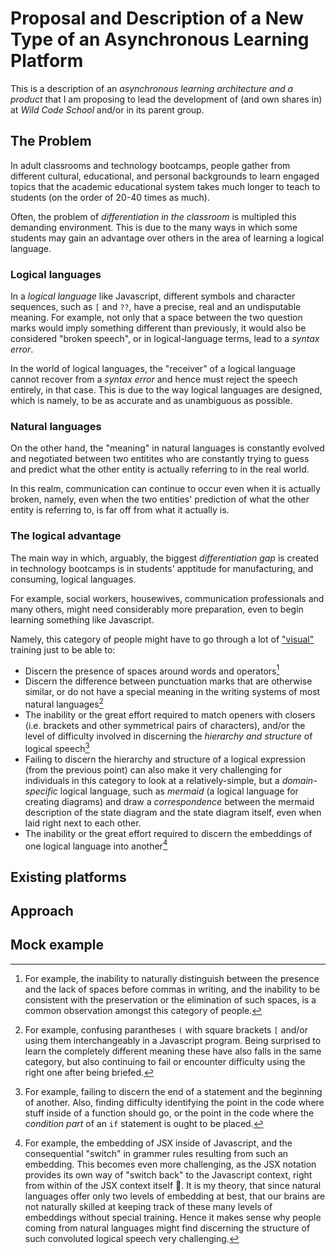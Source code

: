 # Proposal and Description of a New Type of an Asynchronous Learning Platform

This is a description of an _asynchronous learning architecture and a product_ that I am proposing to lead the development of (and own shares in) at _Wild Code School_ and/or in its parent group.

## The Problem

In adult classrooms and technology bootcamps, people gather from different cultural, educational, and personal backgrounds to learn engaged topics that the academic educational system takes much longer to teach to students (on the order of 20-40 times as much). 

Often, the problem of _differentiation in the classroom_ is multipled this demanding environment. This is due to the many ways in which some students may gain an advantage over others in the area of learning a logical language.

### Logical languages

In a _logical language_ like Javascript, different symbols and character sequences, such as `[` and `??`, have a precise, real and an undisputable meaning. For example, not only that a space between the two question marks would imply something different than previously, it would also be considered "broken speech", or in logical-language terms, lead to a _syntax error_.

In the world of logical languages, the "receiver" of a logical language cannot recover from a _syntax error_ and hence must reject the speech entirely, in that case. This is due to the way logical languages are designed, which is namely, to be as accurate and as unambiguous as possible.

### Natural languages

On the other hand, the "meaning" in natural languages is constantly evolved and negotiated between two entitites who are constantly trying to guess and predict what the other entity is actually referring to in the real world.

In this realm, communication can continue to occur even when it is actually broken, namely, even when the two entities' prediction of what the other entity is referring to, is far off from what it actually is. 

### The logical advantage

The main way in which, arguably, the biggest _differentiation gap_ is created in technology bootcamps is in students' apptitude for manufacturing, and consuming, logical languages.

For example, social workers, housewives, communication professionals and many others, might need considerably more preparation, even to begin learning something like Javascript.

Namely, this category of people might have to go through a lot of ["visual"](https://en.wikipedia.org/wiki/Visual_word_form_area) training just to be able to:

- Discern the presence of spaces around words and operators[^1]
- Discern the difference between punctuation marks that are otherwise similar, or do not have a special meaning in the writing systems of most natural languages[^2]
- The inability or the great effort required to match openers with closers (i.e. brackets and other symmetrical pairs of characters), and/or the level of difficulty involved in discerning the _hierarchy and structure_ of logical speech[^3]
- Failing to discern the hierarchy and structure of a logical expression (from the previous point) can also make it very challenging for individuals in this category to look at a relatively-simple, but a _domain-specific_ logical language, such as _mermaid_ (a logical language for creating diagrams) and draw a _correspondence_ between the mermaid description of the state diagram and the state diagram itself, even when laid right next to each other.
- The inability or the great effort required to discern the embeddings of one logical language into another[^4]

[^1]: For example, the inability to naturally distinguish between the presence and the lack of spaces before commas in writing, and the inability to be consistent with the preservation or the elimination of such spaces, is a common observation amongst this category of people.
[^2]: For example, confusing parantheses `(` with square brackets `[` and/or using them interchangeably in a Javascript program. Being surprised to learn the completely different meaning these have also falls in the same category, but also continuing to fail or encounter difficulty using the right one after being briefed.
[^3]: For example, failing to discern the end of a statement and the beginning of another. Also, finding difficulty identifying the point in the code where stuff inside of a function should go, or the point in the code where the _condition part_ of an `if` statement is ought to be placed.
[^4]: For example, the embedding of JSX inside of Javascript, and the consequential "switch" in grammer rules resulting from such  an embedding. This becomes even more challenging, as the JSX notation provides its own way of "switch back" to the Javascript context, right from within of the JSX context itself 🤯. It is my theory, that since natural languages offer only two levels of embedding at best, that our brains are not naturally skilled at keeping track of these many levels of embeddings without special training. Hence it makes sense why people coming from natural languages might find discerning the structure of such convoluted logical speech very challenging.

## Existing platforms

## Approach

## Mock example
